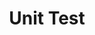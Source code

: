 ---
title: Unit Test
linkTitle: Unit Test
description: "개발한 대상 코드에 대해 테스트하고자 개발자가 작성한 테스트를 위한 코드로서의 Unit Test 에 대해 가이드한다."
url: /egovframe-development/test-tool/unit-test
menu:
  depth:
    weight: 1
    parent: "test-tool"
    identifier: "unit-test"
---